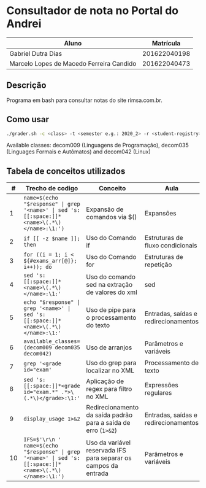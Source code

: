 # Consultador de nota no Portal do Andrei

| Aluno                                    | Matrícula    |
| ---------------------------------------- | ------------ |
| Gabriel Dutra Dias                       | 201622040198 |
| Marcelo Lopes de Macedo Ferreira Candido | 201622040473 |

## Descrição

Programa em bash para consultar notas do site rimsa.com.br.

## Como usar

```bash
./grader.sh -c <class> -t <semester e.g.: 2020_2> -r <student-registry>
```

Available classes: decom009 (Linguagens de Programação), decom035 (Linguages Formais e Autômatos) and decom042 (Linux)

## Tabela de conceitos utilizados

| #   | Trecho de codigo                                                                                        | Conceito                                                        | Aula                                 |
| --- | ------------------------------------------------------------------------------------------------------- | --------------------------------------------------------------- | ------------------------------------ |
| 1   | `name=$(echo "$response" \| grep '<name>' \| sed 's:[[:space:]]*<name>\(.*\)</name>:\1:')`              | Expansão de comandos via $()                                    | Expansões                            |
| 2   | `if [[ -z $name ]]; then`                                                                               | Uso do Comando if                                               | Estruturas de fluxo condicionais     |
| 3   | `for ((i = 1; i < ${#exams_arr[@]}; i++)); do`                                                          | Uso do Comando for                                              | Estruturas de repetição              |
| 4   | `sed 's:[[:space:]]*<name>\(.*\)</name>:\1:'`                                                           | Uso do comando sed na extração de valores do xml                | sed                                  |
| 5   | `echo "$response" \| grep '<name>' \| sed 's:[[:space:]]*<name>\(.*\)</name>:\1:'`                      | Uso de pipe para o processamento do texto                       | Entradas, saídas e redirecionamentos |
| 6   | `available_classes=(decom009 decom035 decom042)`                                                        | Uso de arranjos                                                 | Parâmetros e variáveis               |
| 7   | `grep '<grade id="exam'`                                                                                | Uso do grep para localizar no XML                               | Processamento de texto               |
| 8   | `sed 's:[[:space:]]*<grade id="exam.*" .*>\(.*\)</grade>:\1:'`                                          | Aplicação de regex para filtro no XML                           | Expressões regulares                 |
| 9   | `display_usage 1>&2`                                                                                    | Redirecionamento da saída padrão para a saída de erro (`1>&2`)  | Entradas, saídas e redirecionamentos |
| 10  | `IFS=$'\r\n ' name=$(echo "$response" \| grep '<name>' \| sed 's:[[:space:]]*<name>\(.*\)</name>:\1:')` | Uso da variável reservada IFS para separar os campos da entrada | Parâmetros e variáveis               |
